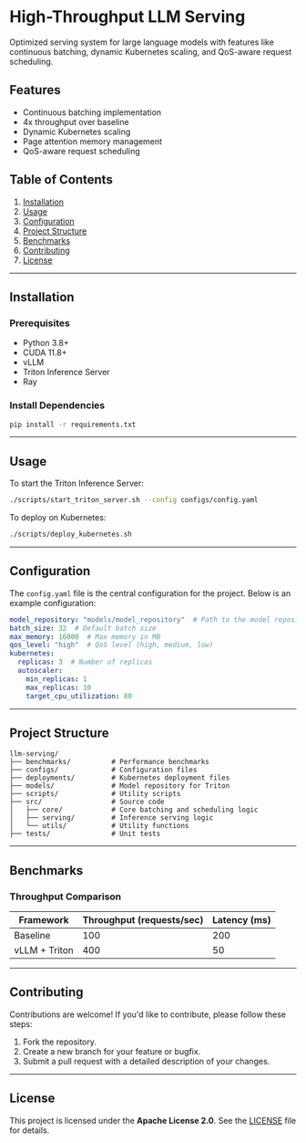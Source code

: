# High-Throughput LLM Serving

Optimized serving system for large language models with features like continuous batching, dynamic Kubernetes scaling, and QoS-aware request scheduling.

## Features
- Continuous batching implementation
- 4x throughput over baseline
- Dynamic Kubernetes scaling
- Page attention memory management
- QoS-aware request scheduling

## Table of Contents
1. [Installation](#installation)
2. [Usage](#usage)
3. [Configuration](#configuration)
4. [Project Structure](#project-structure)
5. [Benchmarks](#benchmarks)
6. [Contributing](#contributing)
7. [License](#license)

---

## Installation

### Prerequisites
- Python 3.8+
- CUDA 11.8+
- vLLM
- Triton Inference Server
- Ray

### Install Dependencies
```bash
pip install -r requirements.txt
```

---

## Usage

To start the Triton Inference Server:
```bash
./scripts/start_triton_server.sh --config configs/config.yaml
```

To deploy on Kubernetes:
```bash
./scripts/deploy_kubernetes.sh
```

---

## Configuration

The `config.yaml` file is the central configuration for the project. Below is an example configuration:

```yaml
model_repository: "models/model_repository"  # Path to the model repository
batch_size: 32  # Default batch size
max_memory: 16000  # Max memory in MB
qos_level: "high"  # QoS level (high, medium, low)
kubernetes:
  replicas: 3  # Number of replicas
  autoscaler:
    min_replicas: 1
    max_replicas: 10
    target_cpu_utilization: 80
```

---

## Project Structure

```
llm-serving/
├── benchmarks/          # Performance benchmarks
├── configs/             # Configuration files
├── deployments/         # Kubernetes deployment files
├── models/              # Model repository for Triton
├── scripts/             # Utility scripts
├── src/                 # Source code
│   ├── core/            # Core batching and scheduling logic
│   ├── serving/         # Inference serving logic
│   └── utils/           # Utility functions
├── tests/               # Unit tests
```

---

## Benchmarks

### Throughput Comparison
| Framework       | Throughput (requests/sec) | Latency (ms) |
|-----------------|---------------------------|--------------|
| Baseline        | 100                       | 200          |
| vLLM + Triton   | 400                       | 50           |

---

## Contributing

Contributions are welcome! If you'd like to contribute, please follow these steps:
1. Fork the repository.
2. Create a new branch for your feature or bugfix.
3. Submit a pull request with a detailed description of your changes.

---

## License

This project is licensed under the **Apache License 2.0**. See the [LICENSE](LICENSE) file for details.
